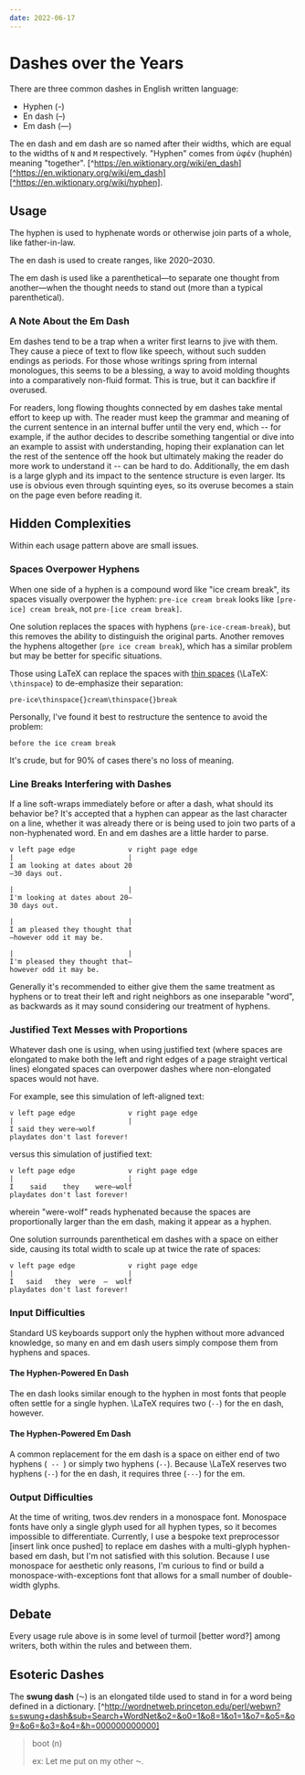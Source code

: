 ```yaml
---
date: 2022-06-17
---
```


# Dashes over the Years

There are three common dashes in English written language:

- Hyphen (-)
- En dash (–)
- Em dash (—)

The en dash and em dash are so named after their widths, which are equal to the widths of `N` and `M` respectively. "Hyphen" comes from ὑφέν (huphén) meaning "together". [^https://en.wiktionary.org/wiki/en_dash][^https://en.wiktionary.org/wiki/em_dash][^https://en.wiktionary.org/wiki/hyphen].

## Usage

The hyphen is used to hyphenate words or otherwise join parts of a whole, like father-in-law.

The en dash is used to create ranges, like 2020–2030.

The em dash is used like a parenthetical—to separate one thought from another—when the thought needs to stand out (more than a typical parenthetical).

### A Note About the Em Dash

Em dashes tend to be a trap when a writer first learns to jive with them. They cause a piece of text to flow like speech, without such sudden endings as periods. For those whose writings spring from internal monologues, this seems to be a blessing, a way to avoid molding thoughts into a comparatively non-fluid format. This is true, but it can backfire if overused.

For readers, long flowing thoughts connected by em dashes take mental effort to keep up with. The reader must keep the grammar and meaning of the current sentence in an internal buffer until the very end, which -- for example, if the author decides to describe something tangential or dive into an example to assist with understanding, hoping their explanation can let the rest of the sentence off the hook but ultimately making the reader do more work to understand it -- can be hard to do. Additionally, the em dash is a large glyph and its impact to the sentence structure is even larger. Its use is obvious even through squinting eyes, so its overuse becomes a stain on the page even before reading it.

## Hidden Complexities

Within each usage pattern above are small issues.

### Spaces Overpower Hyphens

When one side of a hyphen is a compound word like "ice cream break", its spaces visually overpower the hyphen: `pre-ice cream break` looks like `[pre-ice] cream break`, not `pre-[ice cream break]`.

One solution replaces the spaces with hyphens (`pre-ice-cream-break`), but this removes the ability to distinguish the original parts. Another removes the hyphens altogether (`pre ice cream break`), which has a similar problem but may be better for specific situations.

Those using LaTeX can replace the spaces with [thin spaces](https://en.wikipedia.org/wiki/Thin_space) (\LaTeX: `\thinspace`) to de-emphasize their separation:

```
pre-ice\thinspace{}cream\thinspace{}break
```

Personally, I've found it best to restructure the sentence to avoid the problem:

```
before the ice cream break
```

It's crude, but for 90% of cases there's no loss of meaning.

### Line Breaks Interfering with Dashes

If a line soft-wraps immediately before or after a dash, what should its behavior be? It's accepted that a hyphen can appear as the last character on a line, whether it was already there or is being used to join two parts of a non-hyphenated word. En and em dashes are a little harder to parse.

```plain
v left page edge             v right page edge
|                            |
I am looking at dates about 20
–30 days out.
```
```plain
|                            |
I'm looking at dates about 20–
30 days out.
```
```plain
|                            |
I am pleased they thought that
—however odd it may be.
```
```plain
|                            |
I'm pleased they thought that—
however odd it may be.
```

Generally it's recommended to either give them the same treatment as hyphens or to treat their left and right neighbors as one inseparable "word", as backwards as it may sound considering our treatment of hyphens.

### Justified Text Messes with Proportions

Whatever dash one is using, when using justified text (where spaces are elongated to make both the left and right edges of a page straight vertical lines) elongated spaces can overpower dashes where non-elongated spaces would not have.

For example, see this simulation of left-aligned text:

```plain
v left page edge             v right page edge
|                            |
I said they were—wolf
playdates don't last forever!
```

versus this simulation of justified text:

```plain
v left page edge             v right page edge
|                            |
I    said    they    were—wolf
playdates don't last forever!
```

wherein "were-wolf" reads hyphenated because the spaces are proportionally larger than the em dash, making it appear as a hyphen.

One solution surrounds parenthetical em dashes with a space on either side, causing its total width to scale up at twice the rate of spaces:

```plain
v left page edge             v right page edge
|                            |
I   said   they  were  —  wolf
playdates don't last forever!
```


### Input Difficulties

Standard US keyboards support only the hyphen without more advanced knowledge, so many en and em dash users simply compose them from hyphens and spaces.

#### The Hyphen-Powered En Dash

The en dash looks similar enough to the hyphen in most fonts that people often settle for a single hyphen. \LaTeX requires two (`--`) for the en dash, however.

#### The Hyphen-Powered Em Dash

A common replacement for the em dash is a space on either end of two hyphens (`  --  `) or simply two hyphens (`--`). Because \LaTeX reserves two hyphens (`--`) for the en dash, it requires three (`---`) for the em.

### Output Difficulties

At the time of writing, twos.dev renders in a monospace font. Monospace fonts have only a single glyph used for all hyphen types, so it becomes impossible to differentiate. Currently, I use a bespoke text preprocessor  [insert link once pushed] to replace em dashes with a multi-glyph hyphen-based em dash, but I'm not satisfied with this solution. Because I use monospace for aesthetic only reasons, I'm curious to find or build a monospace-with-exceptions font that allows for a small number of double-width glyphs.

## Debate

Every usage rule above is in some level of turmoil [better word?] among writers, both within the rules and between them.

## Esoteric Dashes

The **swung dash** (⁓) is an elongated tilde used to stand in for a word being defined in a dictionary. [^http://wordnetweb.princeton.edu/perl/webwn?s=swung+dash&sub=Search+WordNet&o2=&o0=1&o8=1&o1=1&o7=&o5=&o9=&o6=&o3=&o4=&h=000000000000]

> boot (n)
>
> ex: Let me put on my other ⁓.
